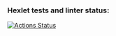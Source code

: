 ### Hexlet tests and linter status:
[![Actions Status](https://github.com/SuperSnowSnail/frontend-project-11/workflows/hexlet-check/badge.svg)](https://github.com/SuperSnowSnail/frontend-project-11/actions)